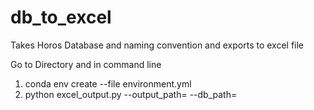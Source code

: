 # db_to_excel
Takes Horos Database and naming convention and exports to excel file

Go to Directory and in command line
1. conda env create --file environment.yml
2. python  excel_output.py --output_path=<excel file path> --db_path=<horos db path>
